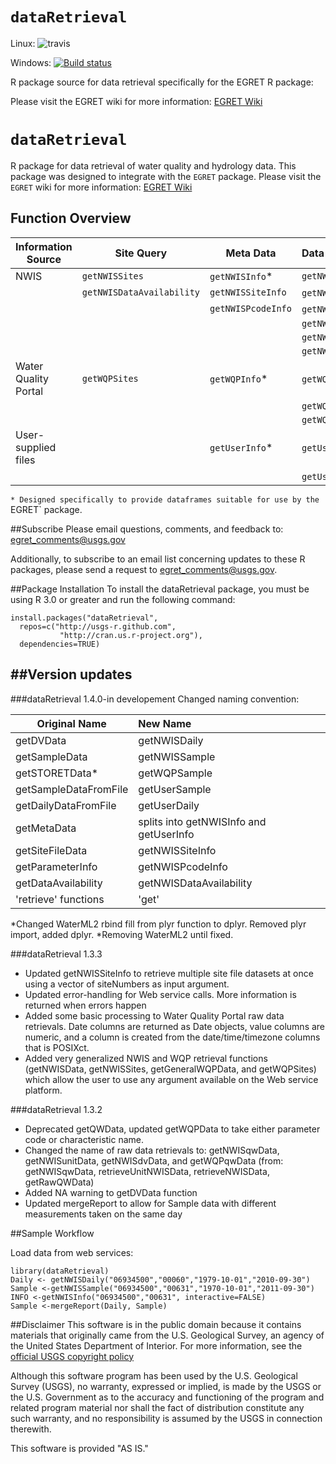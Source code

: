 `dataRetrieval`
=============
Linux: ![travis](https://travis-ci.org/USGS-R/dataRetrieval.svg?branch=master) 

Windows: [![Build status](https://ci.appveyor.com/api/projects/status/scett5lwuha2u53o)](https://ci.appveyor.com/project/ldecicco-USGS/dataretrieval)



R package source for data retrieval specifically for the EGRET R package:

Please visit the EGRET wiki for more information:
[EGRET Wiki](https://github.com/USGS-R/EGRET/wiki)

`dataRetrieval`
=============

R package for data retrieval of water quality and hydrology data. This package was designed to integrate with the `EGRET` package. Please visit the `EGRET` wiki for more information:
[EGRET Wiki](https://github.com/USGS-R/EGRET/wiki)

## Function Overview


|Information Source | Site Query | Meta Data | Data |
| -------------| -------------| ------------- |:-------------|
|NWIS | `getNWISSites` | `getNWISInfo`* | `getNWISData` |
| | `getNWISDataAvailability` | `getNWISSiteInfo` | `getNWISDaily`* |
| | | `getNWISPcodeInfo` | `getNWISSample`* |
| | | | `getNWISdvData` |
| | | | `getNWISunitData` |
| | | | `getNWISqwData` |
| Water Quality Portal | `getWQPSites` | `getWQPInfo`* | `getWQPSample`* |
| | | | `getWQPqwData` |
| | | | `getWQPData` |
| User-supplied files | | `getUserInfo`* | `getUserDaily`* |
| | | | `getUserSample`* |

`* Designed specifically to provide dataframes suitable for use by the `EGRET` package.


##Subscribe
Please email questions, comments, and feedback to: 
egret_comments@usgs.gov

Additionally, to subscribe to an email list concerning updates to these R packages, please send a request to egret_comments@usgs.gov.

##Package Installation
To install the dataRetrieval package, you must be using R 3.0 or greater and run the following command:

	install.packages("dataRetrieval", 
	  repos=c("http://usgs-r.github.com",
	           "http://cran.us.r-project.org"),
	  dependencies=TRUE)

##Version updates
---------------
###dataRetrieval 1.4.0-in developement
Changed naming convention:



|Original Name | New Name |
| ------------- |:-------------|
|getDVData | getNWISDaily |
|getSampleData  |     getNWISSample |
|getSTORETData* | getWQPSample |
|getSampleDataFromFile | getUserSample |
|getDailyDataFromFile | getUserDaily |
|getMetaData | splits into getNWISInfo and getUserInfo |
|getSiteFileData | getNWISSiteInfo |
|getParameterInfo | getNWISPcodeInfo |
|getDataAvailability | getNWISDataAvailability |
|'retrieve' functions | 'get' |

*Changed WaterML2 rbind fill from plyr function to dplyr. Removed plyr import, added dplyr.
*Removing WaterML2 until fixed.


###dataRetrieval 1.3.3

* Updated getNWISSiteInfo to retrieve multiple site file datasets at once using a vector of siteNumbers as input argument.
* Updated error-handling for Web service calls. More information is returned when errors happen
* Added some basic processing to Water Quality Portal raw data retrievals. Date columns are returned as Date objects, value columns are numeric, and a column is created from the date/time/timezone columns that is POSIXct.
* Added very generalized NWIS and WQP retrieval functions (getNWISData, getNWISSites, getGeneralWQPData, and getWQPSites) which allow the user to use any argument available on the Web service platform.


###dataRetrieval 1.3.2

* Deprecated getQWData, updated getWQPData to take either parameter code or characteristic name.
* Changed the name of raw data retrievals to: getNWISqwData, getNWISunitData, getNWISdvData, and getWQPqwData (from: getNWISqwData, retrieveUnitNWISData, retrieveNWISData, getRawQWData)
* Added NA warning to getDVData function
* Updated mergeReport to allow for Sample data with different measurements taken on the same day


##Sample Workflow

Load data from web services:

	library(dataRetrieval)
	Daily <- getNWISDaily("06934500","00060","1979-10-01","2010-09-30")
	Sample <-getNWISSample("06934500","00631","1970-10-01","2011-09-30")
	INFO <-getNWISInfo("06934500","00631", interactive=FALSE)
	Sample <-mergeReport(Daily, Sample)


##Disclaimer
This software is in the public domain because it contains materials that originally came from the U.S. Geological Survey, an agency of the United States Department of Interior. For more information, see the [official USGS copyright policy](http://www.usgs.gov/visual-id/credit_usgs.html#copyright/ "official USGS copyright policy")

Although this software program has been used by the U.S. Geological Survey (USGS), no warranty, expressed or implied, is made by the USGS or the U.S. Government as to the accuracy and functioning of the program and related program material nor shall the fact of distribution constitute any such warranty, and no responsibility is assumed by the USGS in connection therewith.

This software is provided "AS IS."
